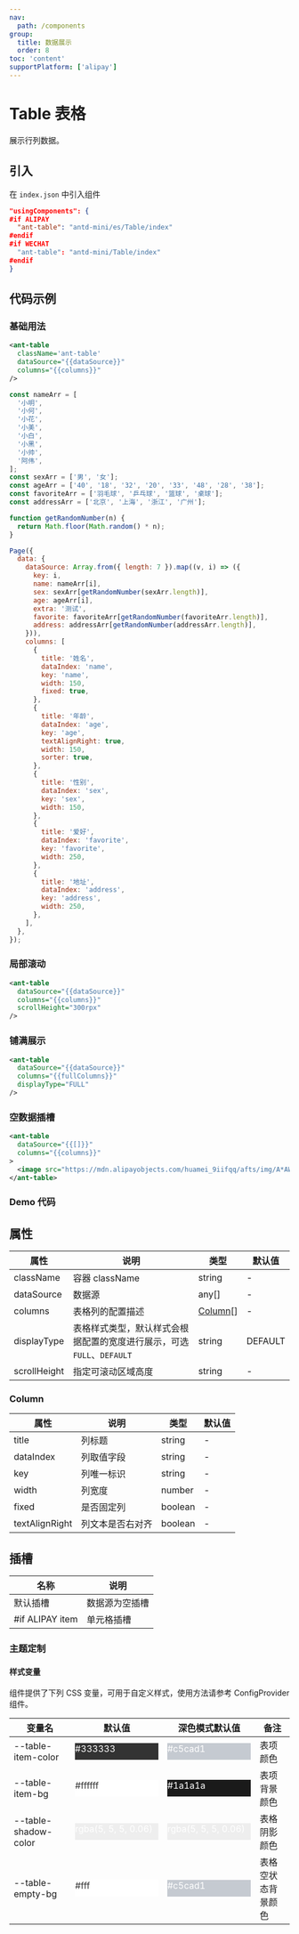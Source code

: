 ```yaml
---
nav:
  path: /components
group:
  title: 数据展示
  order: 8
toc: 'content'
supportPlatform: ['alipay']
---
```


# Table 表格

展示行列数据。

## 引入

在 `index.json` 中引入组件

```json
"usingComponents": {
#if ALIPAY
  "ant-table": "antd-mini/es/Table/index"
#endif
#if WECHAT
  "ant-table": "antd-mini/Table/index"
#endif
}
```

## 代码示例

### 基础用法

```xml
<ant-table
  className='ant-table'
  dataSource="{{dataSource}}"
  columns="{{columns}}"
/>
```

```js
const nameArr = [
  '小明',
  '小何',
  '小花',
  '小美',
  '小白',
  '小黑',
  '小帅',
  '阿伟',
];
const sexArr = ['男', '女'];
const ageArr = ['40', '18', '32', '20', '33', '48', '28', '38'];
const favoriteArr = ['羽毛球', '乒乓球', '篮球', '桌球'];
const addressArr = ['北京', '上海', '浙江', '广州'];

function getRandomNumber(n) {
  return Math.floor(Math.random() * n);
}

Page({
  data: {
    dataSource: Array.from({ length: 7 }).map((v, i) => ({
      key: i,
      name: nameArr[i],
      sex: sexArr[getRandomNumber(sexArr.length)],
      age: ageArr[i],
      extra: '测试',
      favorite: favoriteArr[getRandomNumber(favoriteArr.length)],
      address: addressArr[getRandomNumber(addressArr.length)],
    })),
    columns: [
      {
        title: '姓名',
        dataIndex: 'name',
        key: 'name',
        width: 150,
        fixed: true,
      },
      {
        title: '年龄',
        dataIndex: 'age',
        key: 'age',
        textAlignRight: true,
        width: 150,
        sorter: true,
      },
      {
        title: '性别',
        dataIndex: 'sex',
        key: 'sex',
        width: 150,
      },
      {
        title: '爱好',
        dataIndex: 'favorite',
        key: 'favorite',
        width: 250,
      },
      {
        title: '地址',
        dataIndex: 'address',
        key: 'address',
        width: 250,
      },
    ],
  },
});
```

### 局部滚动

```xml
<ant-table
  dataSource="{{dataSource}}"
  columns="{{columns}}"
  scrollHeight="300rpx"
/>
```

### 铺满展示

```xml
<ant-table
  dataSource="{{dataSource}}"
  columns="{{fullColumns}}"
  displayType="FULL"
/>
```

### 空数据插槽

```xml
<ant-table
  dataSource="{{[]}}"
  columns="{{columns}}"
>
  <image src="https://mdn.alipayobjects.com/huamei_9iifqq/afts/img/A*AWeXQYuIODwAAAAAAAAAAAAADjWYAQ/original" />
</ant-table>
```

### Demo 代码

<code src="../../demo/pages/Table/index"></code>

## 属性

| 属性         | 说明                                                                   | 类型                | 默认值  |
| ------------ | ---------------------------------------------------------------------- | ------------------- | ------- |
| className    | 容器 className                                                         | string              | -       |
| dataSource   | 数据源                                                                 | any[]               | -       |
| columns      | 表格列的配置描述                                                       | [Column](#column)[] | -       |
| displayType  | 表格样式类型，默认样式会根据配置的宽度进行展示，可选 `FULL`、`DEFAULT` | string              | DEFAULT |
| scrollHeight | 指定可滚动区域高度                                                     | string              | -       |

### Column

| 属性           | 说明             | 类型    | 默认值 |
| -------------- | ---------------- | ------- | ------ |
| title          | 列标题           | string  | -      |
| dataIndex      | 列取值字段       | string  | -      |
| key            | 列唯一标识       | string  | -      |
| width          | 列宽度           | number  | -      |
| fixed          | 是否固定列       | boolean | -      |
| textAlignRight | 列文本是否右对齐 | boolean | -      |

## 插槽

| 名称            | 说明           |
| --------------- | -------------- |
| 默认插槽        | 数据源为空插槽 |
| #if ALIPAY item | 单元格插槽     |

### 主题定制

#### 样式变量

组件提供了下列 CSS 变量，可用于自定义样式，使用方法请参考 ConfigProvider 组件。

| 变量名               | 默认值                                                                                                                    | 深色模式默认值                                                                                                            | 备注               |
| -------------------- | ------------------------------------------------------------------------------------------------------------------------- | ------------------------------------------------------------------------------------------------------------------------- | ------------------ |
| --table-item-color   | <div style="width: 150px; height: 30px; background-color: #333333; color: #ffffff;">#333333</div>                         | <div style="width: 150px; height: 30px; background-color: #c5cad1; color: #ffffff;">#c5cad1</div>                         | 表项颜色           |
| --table-item-bg      | <div style="width: 150px; height: 30px; background-color: #ffffff; color: #333333;">#ffffff</div>                         | <div style="width: 150px; height: 30px; background-color: #1a1a1a; color: #ffffff;">#1a1a1a</div>                         | 表项背景颜色       |
| --table-shadow-color | <div style="width: 150px; height: 30px; background-color: rgba(5, 5, 5, 0.06); color: #ffffff;">rgba(5, 5, 5, 0.06)</div> | <div style="width: 150px; height: 30px; background-color: rgba(5, 5, 5, 0.06); color: #ffffff;">rgba(5, 5, 5, 0.06)</div> | 表格阴影颜色       |
| --table-empty-bg     | <div style="width: 150px; height: 30px; background-color: #fff; color: #333333;">#fff</div>                               | <div style="width: 150px; height: 30px; background-color: #c5cad1; color: #ffffff;">#c5cad1</div>                         | 表格空状态背景颜色 |
